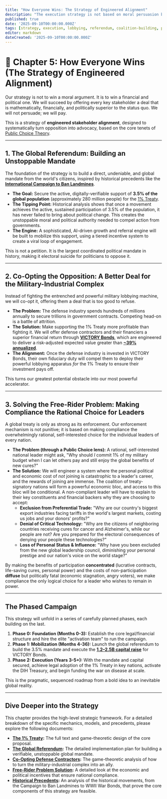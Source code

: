 ```yaml
---
title: "How Everyone Wins: The Strategy of Engineered Alignment"
description: "The execution strategy is not based on moral persuasion but on a superior financial and political value proposition for every stakeholder, from citizens to the military-industrial complex."
published: true
date: '2025-09-10T00:00:00.000Z'
tags: [strategy, execution, lobbying, referendum, coalition-building, public-choice]
editor: markdown
dateCreated: '2025-09-10T00:00:00.000Z'
---
```


# 📖 Chapter 5: How Everyone Wins (The Strategy of Engineered Alignment)

Our strategy is not to win a moral argument. It is to win a financial and political one. We will succeed by offering every key stakeholder a deal that is mathematically, financially, and politically superior to the status quo. We will not persuade; we will pay.

This is a strategy of **engineered stakeholder alignment**, designed to systematically turn opposition into advocacy, based on the core tenets of [Public Choice Theory](../CONTRIBUTING.md#anchor-in-public-choice-theory).

---

## 1. The Global Referendum: Building an Unstoppable Mandate

The foundation of the strategy is to build a direct, undeniable, and global mandate from the world's citizens, inspired by historical precedents like the **[International Campaign to Ban Landmines](./reference/organizational-precedents.md)**.

-   **The Goal:** Secure the active, digitally-verifiable support of **3.5% of the global population** (approximately 280 million people) for the [1% Treaty](./strategy/1-percent-treaty.md).
-   **The Tipping Point:** Historical analysis shows that once a movement achieves the active, sustained participation of 3.5% of the population, it has never failed to bring about political change. This creates the unstoppable moral and political authority needed to compel action from governments.
-   **The Engine:** A sophisticated, AI-driven growth and referral engine will be built to mobilize this support, using a tiered incentive system to create a viral loop of engagement.

This is not a petition. It is the largest coordinated political mandate in history, making it electoral suicide for politicians to oppose it.

---

## 2. Co-Opting the Opposition: A Better Deal for the Military-Industrial Complex

Instead of fighting the entrenched and powerful military lobbying machine, we will co-opt it, offering them a deal that is too good to refuse.

-   **The Problem:** The defense industry spends hundreds of millions annually to secure trillions in government contracts. Competing head-on is a battle of attrition.
-   **The Solution:** Make supporting the 1% Treaty more profitable than fighting it. We will offer defense contractors and their financiers a superior financial return through **[VICTORY Bonds](./economics.md)**, which are engineered to deliver a risk-adjusted expected value greater than **[~39% annualized](./economics/investment-thesis.md)**.
-   **The Alignment:** Once the defense industry is invested in VICTORY Bonds, their own fiduciary duty will compel them to deploy their powerful lobbying apparatus *for* the 1% Treaty to ensure their investment pays off.

This turns our greatest potential obstacle into our most powerful accelerator.

---

## 3. Solving the Free-Rider Problem: Making Compliance the Rational Choice for Leaders

A global treaty is only as strong as its enforcement. Our enforcement mechanism is not punitive; it is based on making compliance the overwhelmingly rational, self-interested choice for the individual leaders of every nation.

-   **The Problem (through a Public Choice lens):** A rational, self-interested national leader might ask, "Why should *I* commit 1% of my military budget when I can let others pay and still enjoy the global benefits of new cures?"
-   **The Solution:** We will engineer a system where the personal political and economic cost of *not* joining is catastrophic to a leader's career, and the rewards of joining are immense. The coalition of treaty-signatory nations will form a powerful economic bloc, and access to this bloc will be conditional. A non-compliant leader will have to explain to their key constituents and financial backers why they are choosing to accept:
    -   **Exclusion from Preferential Trade:** "Why are our country's biggest export industries facing tariffs in the world's largest markets, costing us jobs and your donors' profits?"
    -   **Denial of Critical Technology:** "Why are the citizens of neighboring countries receiving cures for cancer and Alzheimer's, while our people are not? Are you prepared for the electoral consequences of denying your people these technologies?"
    -   **Loss of Personal Status & Influence:** "Why have you been excluded from the new global leadership council, diminishing your personal prestige and our nation's voice on the world stage?"

By making the benefits of participation **concentrated** (lucrative contracts, life-saving cures, personal power) and the costs of non-participation **diffuse** but politically fatal (economic stagnation, angry voters), we make compliance the only logical choice for a leader who wishes to remain in power.

---

## The Phased Campaign

This strategy will unfold in a series of carefully planned phases, each building on the last.

1.  **Phase 0: Foundation (Months 0-3):** Establish the core legal/financial structure and hire the elite "activation team" to run the campaign.
2.  **Phase 1: Mobilization (Months 4-36):** Launch the global referendum to build the 3.5% mandate and execute the **[$1.2–$2.5B capital raise](./economics/fundraising-and-budget-plan.md)** for VICTORY Bonds.
3.  **Phase 2: Execution (Years 3-5+):** With the mandate and capital secured, achieve legal adoption of the 1% Treaty in key nations, activate the DIH Treasury, and begin funding the war on disease at scale.

This is the pragmatic, sequenced roadmap from a bold idea to an inevitable global reality.

---

## Dive Deeper into the Strategy

This chapter provides the high-level strategic framework. For a detailed breakdown of the specific mechanics, models, and precedents, please explore the following documents:

-   **[The 1% Treaty](./strategy/1-percent-treaty.md):** The full text and game-theoretic design of the core proposal.
-   **[The Global Referendum](./strategy/global-referendum/):** The detailed implementation plan for building a verifiable, unstoppable global mandate.
-   **[Co-Opting Defense Contractors](./strategy/co-opting-defense-contractors.md):** The game-theoretic analysis of how to turn the military-industrial complex into an ally.
-   **[Free-Rider Problem Solution](./strategy/free-rider-solution.md):** A detailed look at the economic and political incentives that ensure national compliance.
-   **[Historical Precedents](./reference/organizational-precedents.md):** An analysis of the historical movements, from the Campaign to Ban Landmines to WWII War Bonds, that prove the core components of this strategy are feasible.
